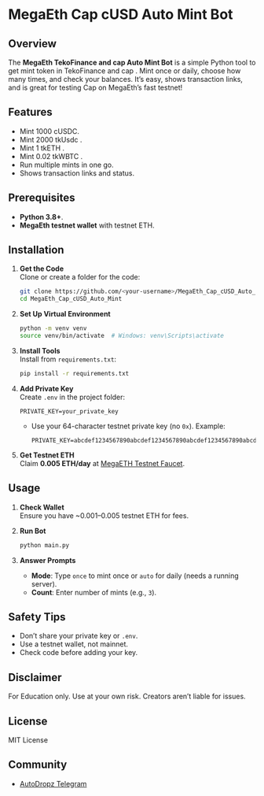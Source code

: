 # MegaEth Cap cUSD Auto Mint Bot

## Overview
The **MegaEth TekoFinance and cap  Auto Mint Bot** is a simple Python tool to get  mint token in TekoFinance and cap . Mint once or daily, choose how many times, and check your balances. It’s easy, shows transaction links, and is great for testing Cap on MegaEth’s fast testnet!

## Features
- Mint 1000 cUSDC.
- Mint 2000 tkUsdc .
- Mint 1 tkETH .
- Mint 0.02 tkWBTC .
- Run multiple mints in one go.
- Shows transaction links and status.


## Prerequisites
- **Python 3.8+**.
- **MegaEth testnet wallet** with testnet ETH.

## Installation

1. **Get the Code**  
   Clone or create a folder for the code:

   ```bash
   git clone https://github.com/<your-username>/MegaEth_Cap_cUSD_Auto_Mint.git
   cd MegaEth_Cap_cUSD_Auto_Mint
   ```


2. **Set Up Virtual Environment**  

   ```bash
   python -m venv venv
   source venv/bin/activate  # Windows: venv\Scripts\activate
   ```

3. **Install Tools**  
   Install from `requirements.txt`:

   ```bash
   pip install -r requirements.txt

4. **Add Private Key**  
   Create `.env` in the project folder:

   ```env
   PRIVATE_KEY=your_private_key
   ```

   - Use your 64-character testnet private key (no `0x`). Example:
     ```env
     PRIVATE_KEY=abcdef1234567890abcdef1234567890abcdef1234567890abcdef1234567890
     ```
   

5. **Get Testnet ETH**  
   Claim **0.005 ETH/day** at [MegaETH Testnet Faucet](https://testnet.megaeth.com/).

## Usage

1. **Check Wallet**  
   Ensure you have ~0.001–0.005 testnet ETH for fees.

2. **Run Bot**  

   ```bash
   python main.py
   ```

3. **Answer Prompts**  
   - **Mode**: Type `once` to mint once or `auto` for daily (needs a running server).
   - **Count**: Enter number of mints (e.g., `3`).

   


## Safety Tips
- Don’t share your private key or `.env`.
- Use a testnet wallet, not mainnet.
- Check code before adding your key.



## Disclaimer
For Education only. Use at your own risk. Creators aren’t liable for issues.

## License
MIT License

## Community

- [AutoDropz Telegram](https://t.me/+V_JQTTMVZVU3YTM9)
